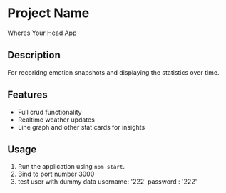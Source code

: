 # Project Name
Wheres Your Head App
## Description
For recoridng emotion snapshots and displaying the statistics over time.


## Features

- Full crud functionality 
- Realtime weather updates
- Line graph and other stat cards for insights



## Usage

1. Run the application using `npm start`.
2. Bind to port number 3000
3. test user with dummy data username: '222' password : '222'

